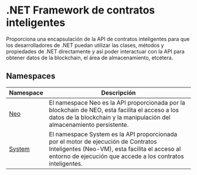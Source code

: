 # .NET Framework de contratos inteligentes

Proporciona una encapsulación de la API de contratos inteligentes para que los desarrolladores de .NET puedan utilizar las clases, métodos y propiedades de .NET directamente y así poder interactuar con la API para obtener datos de la blockchain, el área de almacenamiento, etcétera.

## Namespaces

| Namespace | Descripción |
| --------- | ----------- |
| [Neo](dotnet/neo.md) | El namespace Neo es la API proporcionada por la blockchain de NEO, esta facilita el acceso a los datos de la blockchain y la manipulación del almacenamiento persistente. |
| [System](dotnet/System.md) | El namespace System es la API proporcionada por el motor de ejecución de Contratos Inteligentes (Neo-VM), esta facilita el acceso al entorno de ejecución que accede a los contratos inteligentes. |
